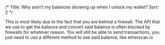 /*
Title: Why aren't my balances showing up when I unlock my wallet?
Sort: 2
*/

<div>
<p class="ng-scope">This is most likely due to the fact that you are behind a firewall. The API that we use to get the balance and convert said balance is often blocked by firewalls for whatever reason. You will still be able to send transactions, you just need to use a different method to see said balance, like etherscan.io</p>
</div>